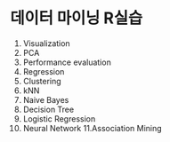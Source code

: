 # 데이터 마이닝 R실습

1. Visualization
2. PCA
3. Performance evaluation
4. Regression
5. Clustering
6. kNN
7. Naive Bayes
8. Decision Tree
9. Logistic Regression
10. Neural Network
11.Association Mining
